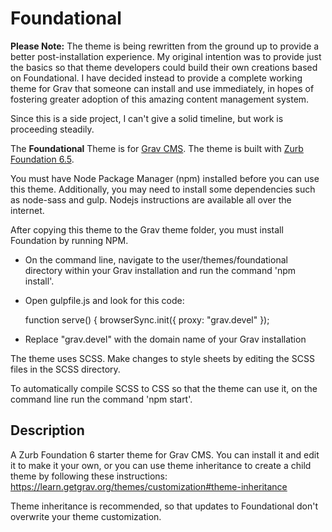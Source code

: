 # Foundational

**Please Note:** The theme is being rewritten from the ground up to provide a better post-installation experience. My original intention was to provide just the basics so that theme developers could build their own creations based on Foundational. I have decided instead to provide a complete working theme for Grav that someone can install and use immediately, in hopes of fostering greater adoption of this amazing content management system.

Since this is a side project, I can't give a solid timeline, but work is proceeding steadily. 

The **Foundational** Theme is for [Grav CMS](http://github.com/getgrav/grav).
The theme is built with [Zurb Foundation 6.5](https://foundation.zurb.com/sites/docs/index.html). 

You must have Node Package Manager (npm) installed before you can use this theme. Additionally, you may need to install some dependencies such as node-sass and gulp. Nodejs instructions are available all over the internet.

After copying this theme to the Grav theme folder, you must install Foundation by running NPM. 

* On the command line, navigate to the user/themes/foundational directory within your Grav installation and run the command 'npm install'.
* Open gulpfile.js and look for this code:

    function serve() {
      browserSync.init({
        proxy: "grav.devel"
      });
      
* Replace "grav.devel" with the domain name of your Grav installation 

The theme uses SCSS. Make changes to style sheets by editing the SCSS files in the SCSS directory. 

To automatically compile SCSS to CSS so that the theme can use it, on the command line run the command 'npm start'.

## Description

A Zurb Foundation 6 starter theme for Grav CMS. You can install it and edit it to make it your own, or you can use theme inheritance to create a child theme by following these instructions: https://learn.getgrav.org/themes/customization#theme-inheritance

Theme inheritance is recommended, so that updates to Foundational don't overwrite your theme customization.
